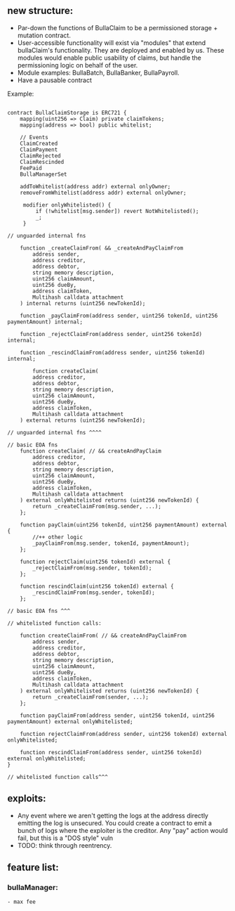 ## new structure:

- Par-down the functions of BullaClaim to be a permissioned storage + mutation contract.
- User-accessible functionality will exist via "modules" that extend bullaClaim's functionality. They are deployed and enabled by us. These modules would enable public usability of claims, but handle the permissioning logic on behalf of the user.
- Module examples: BullaBatch, BullaBanker, BullaPayroll.
- Have a pausable contract

Example:

```solidity

contract BullaClaimStorage is ERC721 {
    mapping(uint256 => Claim) private claimTokens;
    mapping(address => bool) public whitelist;

    // Events
    ClaimCreated
    ClaimPayment
    ClaimRejected
    ClaimRescinded
    FeePaid
    BullaManagerSet

    addToWhitelist(address addr) external onlyOwner;
    removeFromWhitelist(address addr) external onlyOwner;

     modifier onlyWhitelisted() {
         if (!whitelist[msg.sender]) revert NotWhitelisted();
         _;
     }

// unguarded internal fns

    function _createClaimFrom( && _createAndPayClaimFrom
        address sender,
        address creditor,
        address debtor,
        string memory description,
        uint256 claimAmount,
        uint256 dueBy,
        address claimToken,
        Multihash calldata attachment
    ) internal returns (uint256 newTokenId);

    function _payClaimFrom(address sender, uint256 tokenId, uint256 paymentAmount) internal;

    function _rejectClaimFrom(address sender, uint256 tokenId) internal;

    function _rescindClaimFrom(address sender, uint256 tokenId) internal;

        function createClaim(
        address creditor,
        address debtor,
        string memory description,
        uint256 claimAmount,
        uint256 dueBy,
        address claimToken,
        Multihash calldata attachment
    ) external returns (uint256 newTokenId);

// unguarded internal fns ^^^^

// basic EOA fns
    function createClaim( // && createAndPayClaim
        address creditor,
        address debtor,
        string memory description,
        uint256 claimAmount,
        uint256 dueBy,
        address claimToken,
        Multihash calldata attachment
    ) external onlyWhitelisted returns (uint256 newTokenId) {
        return _createClaimFrom(msg.sender, ...);
    };

    function payClaim(uint256 tokenId, uint256 paymentAmount) external {
        //++ other logic
        _payClaimFrom(msg.sender, tokenId, paymentAmount);
    };

    function rejectClaim(uint256 tokenId) external {
        _rejectClaimFrom(msg.sender, tokenId);
    };

    function rescindClaim(uint256 tokenId) external {
        _rescindClaimFrom(msg.sender, tokenId);
    };

// basic EOA fns ^^^

// whitelisted function calls:

    function createClaimFrom( // && createAndPayClaimFrom
        address sender,
        address creditor,
        address debtor,
        string memory description,
        uint256 claimAmount,
        uint256 dueBy,
        address claimToken,
        Multihash calldata attachment
    ) external onlyWhitelisted returns (uint256 newTokenId) {
        return _createClaimFrom(sender, ...);
    };

    function payClaimFrom(address sender, uint256 tokenId, uint256 paymentAmount) external onlyWhitelisted;

    function rejectClaimFrom(address sender, uint256 tokenId) external onlyWhitelisted;

    function rescindClaimFrom(address sender, uint256 tokenId) external onlyWhitelisted;
}

// whitelisted function calls^^^

```

## exploits:

- Any event where we aren't getting the logs at the address directly emitting the log is unsecured. You could create a contract to emit a bunch of logs where the exploiter is the creditor. Any "pay" action would fail, but this is a "DOS style" vuln
- TODO: think through reentrency.

## feature list:

### bullaManager:
    - max fee
